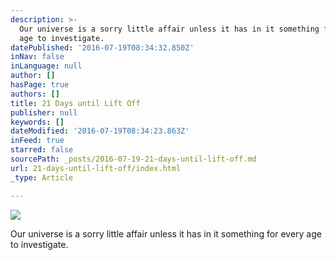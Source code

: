```yaml
---
description: >-
  Our universe is a sorry little affair unless it has in it something for every
  age to investigate.
datePublished: '2016-07-19T08:34:32.850Z'
inNav: false
inLanguage: null
author: []
hasPage: true
authors: []
title: 21 Days until Lift Off
publisher: null
keywords: []
dateModified: '2016-07-19T08:34:23.863Z'
inFeed: true
starred: false
sourcePath: _posts/2016-07-19-21-days-until-lift-off.md
url: 21-days-until-lift-off/index.html
_type: Article

---
```

![](https://the-grid-user-content.s3-us-west-2.amazonaws.com/046e576b-5804-4db9-a011-b24e28ee6fe3.jpg)

Our universe is a sorry little affair unless it has in it something for every age to investigate.